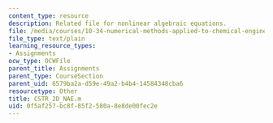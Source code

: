 ```yaml
---
content_type: resource
description: Related file for nonlinear algebraic equations.
file: /media/courses/10-34-numerical-methods-applied-to-chemical-engineering-fall-2005/0f5af257bc8f85f2580a8e8de00fec2e_CSTR_2D_NAE.m
file_type: text/plain
learning_resource_types:
- Assignments
ocw_type: OCWFile
parent_title: Assignments
parent_type: CourseSection
parent_uid: 6579ba2a-d59e-49a2-b4b4-14584348cba6
resourcetype: Other
title: CSTR_2D_NAE.m
uid: 0f5af257-bc8f-85f2-580a-8e8de00fec2e
---
```

